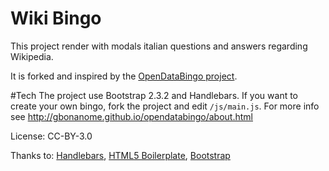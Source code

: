 Wiki Bingo
===============

This project render with modals italian questions and answers regarding Wikipedia.

It is forked and inspired by the [OpenDataBingo project](http://gbonanome.github.io/opendatabingo). 

#Tech
The project use Bootstrap 2.3.2 and Handlebars. If you want to create your own bingo, fork the project and edit `/js/main.js`.
For more info see http://gbonanome.github.io/opendatabingo/about.html

License: CC-BY-3.0

Thanks to: [Handlebars](http://handlebarsjs.com/), [HTML5 Boilerplate](http://html5boilerplate.com/), [Bootstrap](http://twitter.github.io/bootstrap/)
